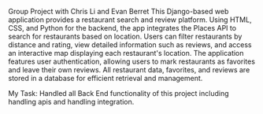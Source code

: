 Group Project with Chris Li and Evan Berret
This Django-based web application provides a restaurant search and review platform. 
Using HTML, CSS, and Python for the backend, the app integrates the Places API to search for restaurants based on location. 
Users can filter restaurants by distance and rating, view detailed information such as reviews, and access an interactive map displaying each restaurant's location. 
The application features user authentication, allowing users to mark restaurants as favorites and leave their own reviews. 
All restaurant data, favorites, and reviews are stored in a database for efficient retrieval and management.

My Task: Handled all Back End functionality of this project including handling apis and handling integration.
